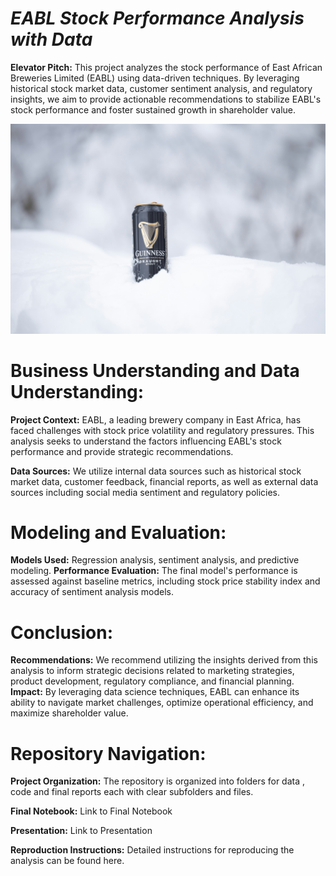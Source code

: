 # ***EABL Stock Performance Analysis with Data***
**Elevator Pitch:**
This project analyzes the stock performance of East African Breweries Limited (EABL) using data-driven techniques. By leveraging historical stock market data, customer sentiment analysis, and regulatory insights, we aim to provide actionable recommendations to stabilize EABL's stock performance and foster sustained growth in shareholder value.

![EABL product](Docs/Image/samuel-svec-QyY71vg_5Pc-unsplash.jpg)

# **Business Understanding and Data Understanding:**

**Project Context:**
 EABL, a leading brewery company in East Africa, has faced challenges with stock price volatility and regulatory pressures. This analysis seeks to understand the factors influencing EABL's stock performance and provide strategic recommendations.

**Data Sources:** 
We utilize internal data sources such as historical stock market data, customer feedback, financial reports, as well as external data sources including social media sentiment and regulatory policies.

# **Modeling and Evaluation:**

**Models Used:** 
Regression analysis, sentiment analysis, and predictive modeling.
**Performance Evaluation:** 
The final model's performance is assessed against baseline metrics, including stock price stability index and accuracy of sentiment analysis models.

# **Conclusion:**

**Recommendations:** We recommend utilizing the insights derived from this analysis to inform strategic decisions related to marketing strategies, product development, regulatory compliance, and financial planning.
**Impact:** By leveraging data science techniques, EABL can enhance its ability to navigate market challenges, optimize operational efficiency, and maximize shareholder value.

# **Repository Navigation:**

**Project Organization:** 
The repository is organized into folders for data , code and final reports each with clear subfolders and files.

**Final Notebook:** Link to Final Notebook

**Presentation:** Link to Presentation

**Reproduction Instructions:** Detailed instructions for reproducing the analysis can be found here.

